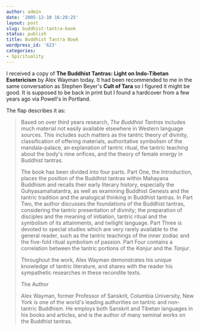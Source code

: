 ```yaml
---
author: admin
date: '2005-12-10 16:20:25'
layout: post
slug: buddhist-tantra-book
status: publish
title: Buddhist Tantra Book
wordpress_id: '623'
categories:
- Spirituality
---
```

I received a copy of <strong>The Buddhist Tantras: Light on Indo-Tibetan  Esotericism</strong> by Alex Wayman today. It had been recommended to me in the same  conversation as Stephen Beyer's <strong>Cult of Tara</strong> so I figured it might be  good. It is supposed to be back in print but I found a hardcover from a few  years ago via Powell's in Portland.

The flap describes it as:
<blockquote>Based on over third years research, <em>The Buddhist Tantras</em> includes  	much material not easily available elsewhere in Western language sources.  	This includes such matters as the tantric theory of divinity, classification  	of offering materials, authoritative symbolism of the mandala-palace, an  	explanation of tantric ritual, the tantric teaching about the body's nine  	orifices, and the theory of female energy in Buddhist tantras.

The book has been divided into four parts. Part One, the Introduction,  	places the position of the Buddhist tantras within Mahayana Buddhism and  	recalls their early literary history, especially the Guhyasamahatantra, as  	well as examining Buddhist Genesis and the tantric tradition and the  	analogical thinking in Buddhist tantras. In Part Two, the author discusses the foundations of the Buddhist tantras,  	considering the tantric presentation of divinity; the preparation of  	disciples and the meaning of initiation, tantric ritual and the symbolism of  	its attainments, and twilight language. Part Three is devoted to special studies which are very rarely available  	to the general reader, such as the tantric teachings of the inner zodiac and  	the five-fold ritual symbolism of passion. Part Four contains a correlation between the tantric portions of the <em> 	Kanjur</em> and the <em>Tanjur</em>.

Throughout the work, Alex Wayman demonstrates his unique knowledge of  	tantric literature, and shares with the reader his sympathetic researches in  	these recondite texts.

The Author

Alex Wayman, former Professor of Sanskrit, Columbia University, New York  	is one of the world's leading authorities on tantric and non-tantric  	Buddhism. He employs both Sanskrit and Tibetan languages in his books and  	articles, and is the author of many seminal works on the Buddhist tantras.</blockquote>
